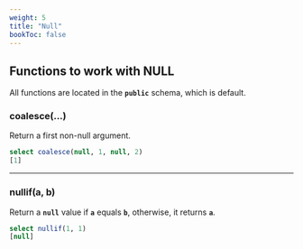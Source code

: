 ```yaml
---
weight: 5
title: "Null"
bookToc: false
---
```


## Functions to work with NULL

All functions are located in the **`public`** schema, which is default.

### coalesce(...)

Return a first non-null argument.

```SQL
select coalesce(null, 1, null, 2)
[1]
```

---

### nullif(a, b)

Return a **`null`** value if **`a`** equals **`b`**, otherwise, it returns **`a`**.

```SQL
select nullif(1, 1)
[null]
```
